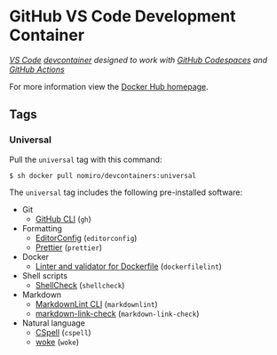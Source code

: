 # GitHub VS Code Development Container

_[VS Code][vscode] [devcontainer][devcontainer] designed to work with [GitHub Codespaces][codespaces] and [GitHub Actions][actions]_

For more information view the [Docker Hub homepage].

## Tags

### Universal

Pull the `universal` tag with this command:

```console
$ sh docker pull nomiro/devcontainers:universal
```

The `universal` tag includes the following pre-installed software:

- Git
  - [GitHub CLI][gh] (`gh`)
- Formatting
  - [EditorConfig][editorconfig] (`editorconfig`)
  - [Prettier][prettier] (`prettier`)
- Docker
  - [Linter and validator for Dockerfile][dockerfilelint] (`dockerfilelint`)
- Shell scripts
  - [ShellCheck][shellcheck] (`shellcheck`)
- Markdown
  - [MarkdownLint CLI][markdownlint-cli] (`markdownlint`)
  - [markdown-link-check][ markdown-link-check] (`markdown-link-check`)
- Natural language
  - [CSpell][cspell] (`cspell`)
  - [woke][woke] (`woke`)

[act]: https://github.com/nektos/act
[actions]: https://docs.github.com/en/actions
[codespaces]: https://github.com/features/codespaces
[cspell]: https://streetsidesoftware.github.io/cspell/
[devcontainer]: https://code.visualstudio.com/docs/remote/containers
[Docker Hub homepage]: https://hub.docker.com/r/nomiro/devcontainers
[dockerfilelint]: https://github.com/replicatedhq/dockerfilelint
[editorconfig]: https://editorconfig.org/
[gh]: https://github.com/cli/cli
[markdown-link-check]: https://github.com/tcort/markdown-link-check
[markdownlint-cli]: https://github.com/igorshubovych/markdownlint-cli
[prettier]: https://prettier.io/
[shellcheck]: https://www.shellcheck.net/
[universal]: https://github.com/bottle-garden/gh-vscode/pkgs/container/gh-vscode/universal
[vscode]: https://code.visualstudio.com/
[woke]: https://getwoke.tech/
